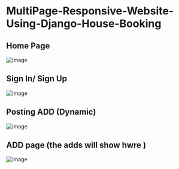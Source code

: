 # MultiPage-Responsive-Website-Using-Django-House-Booking

## Home Page
![image](https://user-images.githubusercontent.com/105035860/210095510-e6901770-accc-4e59-a234-cbb1d5edb583.png)

## Sign In/ Sign Up 
![image](https://user-images.githubusercontent.com/105035860/210095567-f232034c-fa93-44ed-9847-a5c951ff6ac0.png)

## Posting ADD (Dynamic)
![image](https://user-images.githubusercontent.com/105035860/210095737-67a1cba5-2d2e-4406-b4f5-267c5cab309d.png)

## ADD page (the adds will show hwre )
![image](https://user-images.githubusercontent.com/105035860/210095809-bf12093f-12af-4ad2-8812-4c811b2909f7.png)
